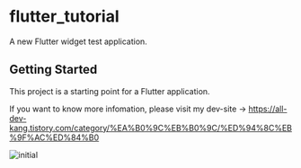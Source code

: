 # flutter_tutorial

A new Flutter widget test application.

## Getting Started

This project is a starting point for a Flutter application.

If you want to know more infomation, please visit my dev-site ->
 https://all-dev-kang.tistory.com/category/%EA%B0%9C%EB%B0%9C/%ED%94%8C%EB%9F%AC%ED%84%B0
 
 
![initial](https://user-images.githubusercontent.com/61446585/81530085-1af99680-939b-11ea-8c33-f51453fbf699.png)
